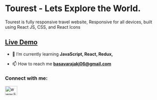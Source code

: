 
# Tourest - Lets Explore the World.

Tourest is fully responsive travel website,
Responsive for all devices, built using React JS, CSS, and React Icons

<h2><a href=https://loquacious-arithmetic-772880.netlify.app/ target="blank">Live Demo </a></h2>

- 🌱 I’m currently learning **JavaScript, React, Redux,**

- 📫 How to reach me **basavarajakj06@gmail.com**

<h3 align="left">Connect with me:</h3>
<p align="left">
<a href="https://linkedin.com/in/www.linkedin.com/in/basavarajakj" target="blank"><img align="center" src="https://raw.githubusercontent.com/rahuldkjain/github-profile-readme-generator/master/src/images/icons/Social/linked-in-alt.svg" alt="www.linkedin.com/in/basavarajakj" height="30" width="40" /></a>
</p>
